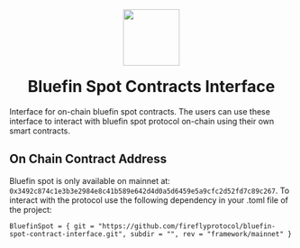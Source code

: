 <div align="center">
  <img height="100x" src="https://bluefin.io/images/bluefin-logo.svg" />

  <h1 style="margin-top:20px;">Bluefin Spot Contracts Interface</h1>

</div>

Interface for on-chain bluefin spot contracts. The users can use these interface to interact with bluefin spot protocol on-chain using their own smart contracts.

## On Chain Contract Address
Bluefin spot is only available on mainnet at: `0x3492c874c1e3b3e2984e8c41b589e642d4d0a5d6459e5a9cfc2d52fd7c89c267`. To interact with the protocol use the following dependency in your .toml file of the project:
```
BluefinSpot = { git = "https://github.com/fireflyprotocol/bluefin-spot-contract-interface.git", subdir = "", rev = "framework/mainnet" }

```


